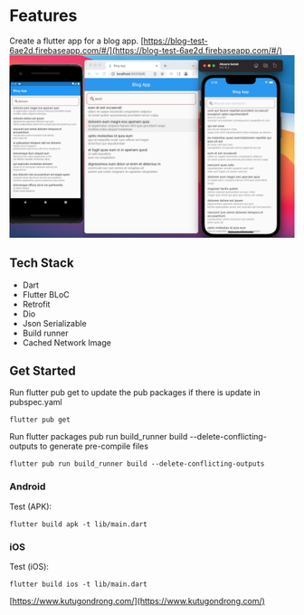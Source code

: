 # Features

Create a flutter app for a blog app.
[https://blog-test-6ae2d.firebaseapp.com/#/](https://blog-test-6ae2d.firebaseapp.com/#/)
![alt text](https://github.com/KutuGondrong/blog/blob/main/image/Screen_Shot.jpg)

## Tech Stack
- Dart
- Flutter BLoC
- Retrofit
- Dio
- Json Serializable
- Build runner
- Cached Network Image

## Get Started

Run flutter pub get to update the pub packages if there is update in pubspec.yaml
```
flutter pub get
```
Run flutter packages pub run build_runner build --delete-conflicting-outputs to generate pre-compile files
```
flutter pub run build_runner build --delete-conflicting-outputs
```
### Android

Test (APK):

    flutter build apk -t lib/main.dart

### iOS

Test (iOS):

    flutter build ios -t lib/main.dart


[https://www.kutugondrong.com/](https://www.kutugondrong.com/)
